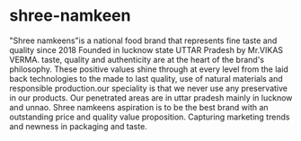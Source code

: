 # shree-namkeen
 "Shree namkeens"is a national food brand that represents fine taste and quality since 2018 Founded in lucknow state UTTAR Pradesh by Mr.VIKAS VERMA. taste, quality and authenticity are at the heart of the brand's philosophy. These positive values shine through at every level from the laid back technologies to the made to last quality, use of natural materials and responsible production.our speciality is that we never use any preservative in our products. Our penetrated areas are in uttar pradesh mainly in lucknow and unnao. Shree namkeens aspiration is to be the best brand with an outstanding price and quality value proposition. Capturing marketing trends and newness in packaging and taste.
